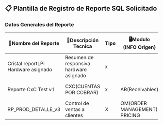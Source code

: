 ## 📋 **Plantilla de Registro de Reporte SQL Solicitado**

### **Datos Generales del Reporte**

| 📄Nombre del Reporte                | 📝Descripción Tecnica                   | Tipo | 🖥️Modulo<br>(INFO Origen)      | 🧑‍💼Solicitante<br>(Posicion)         | Departamento<br>(SOLICITANTE) | 📅Fecha de Actualización | 📍UBICACION                                                                                                    | RESPONSABLE | BASE DE DATOS | PLATAFORMA DE ENTREGA | NUM SOLICITUD<br>(CREATE/UPDATE) | PERIODO DE CONSULTA | DETALLES TECNICOS<br>(CAMBIOS) |
| ----------------------------------- | --------------------------------------- | ---- | ------------------------------- | -------------------------------------- | ----------------------------- | ------------------------ | -------------------------------------------------------------------------------------------------------------- | ----------- | ------------- | --------------------- | -------------------------------- | ------------------- | ------------------------------ |
| Cristal reportLPI Hardware asignado | Resumen de responsiva hardware asignado | x    |                                 | Jefe de Infraestructura                | x                             | x                        | Cadena de suministro                                                                                           |             |               |                       |                                  |                     |                                |
| Reporte CxC Test v1                 | CXC(CUENTAS POR COBRAR)                 | x    | AR(Receivables)<br>             | x(master user LAURA CEDEÑO)            | X                             | x                        | Custom/CxC TEST( ubicacion Por usuario)                                                                        |             |               |                       |                                  |                     |                                |
| RP_PROD_DETALLE_v3                  | Control de ventas a clientes            | X    | OM(ORDER MANAGEMENT)<br>PRICING | PRICING(YULI<br>ITZIA,BLANCA, AVELINA) | X                             | x                        | Custom/Almex/Ventas/Productos_Acumulados/REP/20PROD_DETALLE%2FACTUALIZACION/20v3/2FDM/2FDM_PROD_DETALLE_v3.xdm |             |               |                       |                                  |                     |                                |
